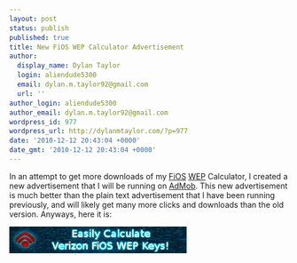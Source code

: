 ```yaml
---
layout: post
status: publish
published: true
title: New FiOS WEP Calculator Advertisement
author:
  display_name: Dylan Taylor
  login: aliendude5300
  email: dylan.m.taylor92@gmail.com
  url: ''
author_login: aliendude5300
author_email: dylan.m.taylor92@gmail.com
wordpress_id: 977
wordpress_url: http://dylanmtaylor.com/?p=977
date: '2010-12-12 20:43:04 +0000'
date_gmt: '2010-12-12 20:43:04 +0000'
---
```

<p>In an attempt to get more downloads of my <a class="zem_slink" title="Verizon FiOS" rel="wikipedia" href="http://en.wikipedia.org/wiki/Verizon_FiOS">FiOS</a> <a class="zem_slink" title="Wired Equivalent Privacy" rel="wikipedia" href="http://en.wikipedia.org/wiki/Wired_Equivalent_Privacy">WEP</a> Calculator, I created a new advertisement that I will be running on <a class="zem_slink" title="AdMob" rel="homepage" href="http://www.admob.com">AdMob</a>. This new advertisement is much better than the plain text advertisement that I have been running previously, and will likely get many more clicks and downloads than the old version. Anyways, here it is:</p>
<p><a rel="attachment wp-att-978" href="http://dylanmtaylor.com/2010/12/12/new-fios-wep-calculator-advertisement/fwc-promo/"><img class="alignnone size-full wp-image-978" title="FiOS WEP Calculator Advertisement" src="/images/blog/2010/12/fwc-promo.png" alt="" width="320" height="48" /></a></p>
<div class="zemanta-pixie" style="margin-top: 10px; height: 15px;"><img class="zemanta-pixie-img" style="border: medium none; float: right;" src="/images/blog/2011/06/pixy3.gif" alt="" /></div>
